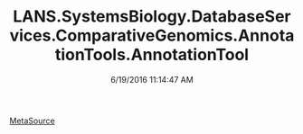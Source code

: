 ﻿---
title: LANS.SystemsBiology.DatabaseServices.ComparativeGenomics.AnnotationTools.AnnotationTool
date: 6/19/2016 11:14:47 AM
---

[MetaSource](T-LANS.SystemsBiology.DatabaseServices.ComparativeGenomics.AnnotationTools.AnnotationTool.MetaSource.html)
